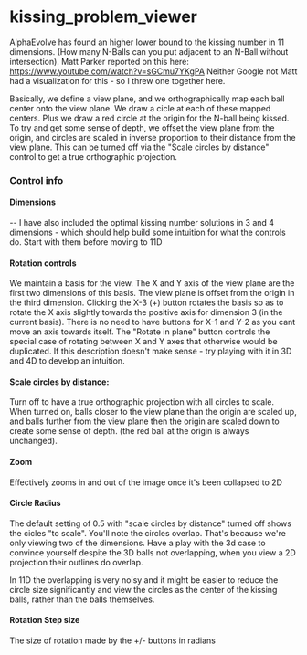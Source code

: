 # kissing_problem_viewer
AlphaEvolve has found an higher lower bound to the kissing number in 11 dimensions. (How many N-Balls can you put adjacent to an N-Ball without intersection). Matt Parker reported on this here: https://www.youtube.com/watch?v=sGCmu7YKgPA
Neither Google not Matt had a visualization for this - so I threw one together here.

Basically, we define a view plane, and we orthographically map each ball center onto the view plane. We draw a cicle at each of these mapped centers. Plus we draw a red circle at the origin for the N-ball being kissed. To try and get some sense of depth, we offset the view plane from the origin, and circles are scaled in inverse proportion to their distance from the view plane. This can be turned off via the "Scale circles by distance" control to get a true orthographic projection.

### Control info
#### Dimensions
-- I have also included the optimal kissing number solutions in 3 and 4 dimensions - which should help build some intuition for what the controls do. Start with them before moving to 11D

#### Rotation controls
We maintain a basis for the view. The X and Y axis of the view plane are the first two dimensions of this basis. The view plane is offset from the origin in the third dimension. Clicking the X-3 (+) button rotates the basis so as to rotate the X axis slightly towards the positive axis for dimension 3 (in the current basis). There is no need to have buttons for X-1 and Y-2 as you cant move an axis towards itself. The "Rotate in plane" button controls the special case of rotating between X and Y axes that otherwise would be duplicated. If this description doesn't make sense - try playing with it in 3D and 4D to develop an intuition.

#### Scale circles by distance:
Turn off to have a true orthographic projection with all circles to scale. When turned on, balls closer to the view plane than the origin are scaled up, and balls further from the view plane then the origin are scaled down to create some sense of depth. (the red ball at the origin is always unchanged).

#### Zoom 
Effectively zooms in and out of the image once it's been collapsed to 2D

#### Circle Radius
The default setting of 0.5 with "scale circles by distance" turned off shows the cicles "to scale". You'll note the circles overlap. That's because we're only viewing two of the dimensions. Have a play with the 3d case to convince yourself despite the 3D balls not overlapping, when you view a 2D projection their outlines do overlap. 

In 11D the overlapping is very noisy and it might be easier to reduce the circle size significantly and view the circles as the center of the kissing balls, rather than the balls themselves.

#### Rotation Step size
The size of rotation made by the +/- buttons in radians
